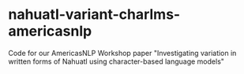 # nahuatl-variant-charlms-americasnlp
Code for our AmericasNLP Workshop paper "Investigating variation in written forms of Nahuatl using character-based language models" 
